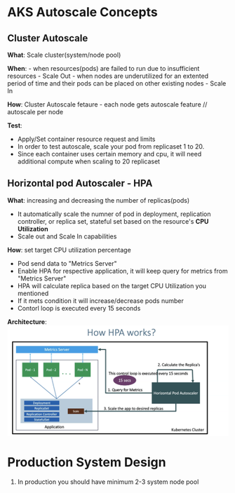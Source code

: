 # AKS Autoscale Concepts 

## Cluster Autoscale

**What**: Scale cluster(system/node pool)

**When**:
    - when resources(pods) are failed to run due to insufficient resources - Scale Out 
    - when nodes are underutilized for an extented period of time and their pods can be placed on other existing nodes - Scale In

**How**: Cluster Autoscale fetaure 
    - each node gets autoscale feature // autoscale per node

**Test**:
- Apply/Set container resource request and limits
- In order to test autoscale, scale your pod from replicaset 1 to 20. 
- Since each container uses certain memory and cpu, it will need additional compute when scaling to 20 replicaset

## Horizontal pod Autoscaler - HPA

**What**: increasing and decreasing the number of replicas(pods)
- It automatically scale the numner of pod in deployment, replication controller, or replica set, stateful set based on the resource's **CPU Utilization**
- Scale out and Scale In capabilities 

**How**: set target CPU utilization percentage 
- Pod send data to "Metrics Server" 
- Enable HPA for respective application, it will keep query for metrics from "Metrics Server" 
- HPA will calculate replica based on the target CPU Utilization you mentioned
- If it mets condition it will increase/decrease pods number
- Contorl loop is executed every 15 seconds 

**Architecture**: ![Autoscale HPA](../Images/01-autoscale-hpa.png)

# Production System Design 
1. In production you should have minimum 2-3 system node pool 
